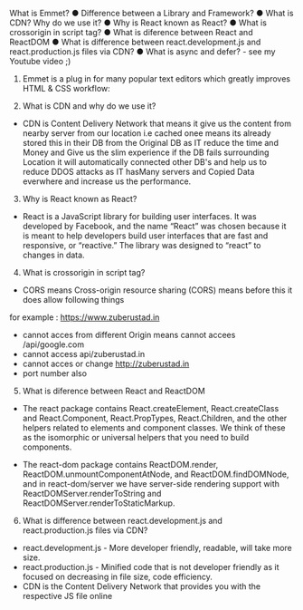 What is Emmet? 
●  Difference between a Library and Framework? 
●  What is CDN? Why do we use it? 
●  Why is React known as React? 
●  What is crossorigin in script tag? 
●  What is diference between React and ReactDOM 
●  What is difference between react.development.js and react.production.js files via CDN? 
●  What is async and defer? - see my Youtube video ;)


1. Emmet is a plug in for many popular text editors which greatly improves HTML & CSS workflow:

2. What is CDN and why do we use it?
- CDN is Content Delivery Network that means it give us the content from nearby server from our location i.e cached onee means its already stored this in their DB from the Original DB as IT reduce the time and Money and Give us the slim experience if the DB fails surrounding Location it will automatically connected other DB's and help us to reduce DDOS attacks as IT hasMany servers and Copied Data everwhere and increase us the performance.

3.  Why is React known as React? 
- React is a JavaScript library for building user interfaces. It was developed by Facebook, and the name “React” was chosen because it is meant to help developers build user interfaces that are fast and responsive, or “reactive.” The library was designed to “react” to changes in data.

4. What is crossorigin in script tag? 
- CORS means Cross-origin resource sharing (CORS) means before this it does allow following things

for example : https://www.zuberustad.in

-   cannot acces from different Origin means cannot accees /api/google.com
- cannot access api/zuberustad.in 
- cannot acces or change http://zuberustad.in 
- port number also 

5.  What is diference between React and ReactDOM 

- The react package contains React.createElement, React.createClass and React.Component, React.PropTypes, React.Children, and the other helpers related to elements and component classes. We think of these as the isomorphic or universal helpers that you need to build components.

- The react-dom package contains ReactDOM.render, ReactDOM.unmountComponentAtNode, and ReactDOM.findDOMNode, and in react-dom/server we have server-side rendering support with ReactDOMServer.renderToString and ReactDOMServer.renderToStaticMarkup.


6.  What is difference between react.development.js and react.production.js files via CDN? 

- react.development.js - More developer friendly, readable, will take more size.
- react.production.js - Minified code that is not developer friendly as it focused on decreasing in file size, code efficiency.
- CDN is the Content Delivery Network that provides you with the respective JS file online
